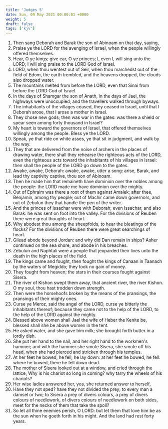 ```yaml
---
title: 'Judges 5'
date: Sun, 09 May 2021 00:00:01 +0000
weight: 5
draft: false
tags: ['kjv'] 
---
```


1. Then sang Deborah and Barak the son of Abinoam on that day, saying,
2. Praise ye the LORD for the avenging of Israel, when the people willingly offered themselves.
3. Hear, O ye kings; give ear, O ye princes; I, even I, will sing unto the LORD; I will sing praise to the LORD God of Israel.
4. LORD, when thou wentest out of Seir, when thou marchedst out of the field of Edom, the earth trembled, and the heavens dropped, the clouds also dropped water.
5. The mountains melted from before the LORD, even that Sinai from before the LORD God of Israel.
6. In the days of Shamgar the son of Anath, in the days of Jael, the highways were unoccupied, and the travellers walked through byways.
7. The inhabitants of the villages ceased, they ceased in Israel, until that I Deborah arose, that I arose a mother in Israel.
8. They chose new gods; then was war in the gates: was there a shield or spear seen among forty thousand in Israel?
9. My heart is toward the governors of Israel, that offered themselves willingly among the people. Bless ye the LORD.
10. Speak, ye that ride on white asses, ye that sit in judgment, and walk by the way.
11. They that are delivered from the noise of archers in the places of drawing water, there shall they rehearse the righteous acts of the LORD, even the righteous acts toward the inhabitants of his villages in Israel: then shall the people of the LORD go down to the gates.
12. Awake, awake, Deborah: awake, awake, utter a song: arise, Barak, and lead thy captivity captive, thou son of Abinoam.
13. Then he made him that remaineth have dominion over the nobles among the people: the LORD made me have dominion over the mighty.
14. Out of Ephraim was there a root of them against Amalek; after thee, Benjamin, among thy people; out of Machir came down governors, and out of Zebulun they that handle the pen of the writer.
15. And the princes of Issachar were with Deborah; even Issachar, and also Barak: he was sent on foot into the valley. For the divisions of Reuben there were great thoughts of heart.
16. Why abodest thou among the sheepfolds, to hear the bleatings of the flocks? For the divisions of Reuben there were great searchings of heart.
17. Gilead abode beyond Jordan: and why did Dan remain in ships? Asher continued on the sea shore, and abode in his breaches.
18. Zebulun and Naphtali were a people that jeoparded their lives unto the death in the high places of the field.
19. The kings came and fought, then fought the kings of Canaan in Taanach by the waters of Megiddo; they took no gain of money.
20. They fought from heaven; the stars in their courses fought against Sisera.
21. The river of Kishon swept them away, that ancient river, the river Kishon. O my soul, thou hast trodden down strength.
22. Then were the horsehoofs broken by the means of the pransings, the pransings of their mighty ones.
23. Curse ye Meroz, said the angel of the LORD, curse ye bitterly the inhabitants thereof; because they came not to the help of the LORD, to the help of the LORD against the mighty.
24. Blessed above women shall Jael the wife of Heber the Kenite be, blessed shall she be above women in the tent.
25. He asked water, and she gave him milk; she brought forth butter in a lordly dish.
26. She put her hand to the nail, and her right hand to the workmen's hammer; and with the hammer she smote Sisera, she smote off his head, when she had pierced and stricken through his temples.
27. At her feet he bowed, he fell, he lay down: at her feet he bowed, he fell: where he bowed, there he fell down dead.
28. The mother of Sisera looked out at a window, and cried through the lattice, Why is his chariot so long in coming? why tarry the wheels of his chariots?
29. Her wise ladies answered her, yea, she returned answer to herself,
30. Have they not sped? have they not divided the prey; to every man a damsel or two; to Sisera a prey of divers colours, a prey of divers colours of needlework, of divers colours of needlework on both sides, meet for the necks of them that take the spoil?
31. So let all thine enemies perish, O LORD: but let them that love him be as the sun when he goeth forth in his might. And the land had rest forty years.
